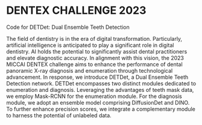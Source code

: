 # DENTEX CHALLENGE 2023
Code for DETDet: Dual Ensemble Teeth Detection

The field of dentistry is in the era of digital transformation. Particularly, artificial intelligence is anticipated to play a significant role in digital dentistry. AI holds the potential to significantly assist dental practitioners and elevate diagnostic accuracy. In alignment with this vision, the 2023 MICCAI DENTEX challenge aims to enhance the performance of dental panoramic X-ray diagnosis and enumeration through technological advancement. In response, we introduce DETDet, a Dual Ensemble Teeth Detection network. DETDet encompasses two distinct modules dedicated to enumeration and diagnosis. Leveraging the advantages of teeth mask data, we employ Mask-RCNN for the enumeration module. For the diagnosis module, we adopt an ensemble model comprising DiffusionDet and DINO. To further enhance precision scores, we integrate a complementary module to harness the potential of unlabeled data. 
